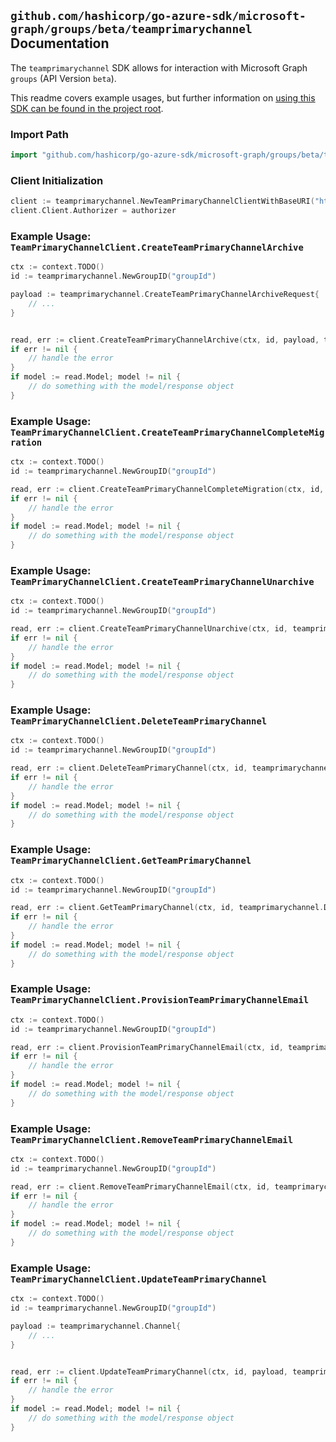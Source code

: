 
## `github.com/hashicorp/go-azure-sdk/microsoft-graph/groups/beta/teamprimarychannel` Documentation

The `teamprimarychannel` SDK allows for interaction with Microsoft Graph `groups` (API Version `beta`).

This readme covers example usages, but further information on [using this SDK can be found in the project root](https://github.com/hashicorp/go-azure-sdk/tree/main/docs).

### Import Path

```go
import "github.com/hashicorp/go-azure-sdk/microsoft-graph/groups/beta/teamprimarychannel"
```


### Client Initialization

```go
client := teamprimarychannel.NewTeamPrimaryChannelClientWithBaseURI("https://graph.microsoft.com")
client.Client.Authorizer = authorizer
```


### Example Usage: `TeamPrimaryChannelClient.CreateTeamPrimaryChannelArchive`

```go
ctx := context.TODO()
id := teamprimarychannel.NewGroupID("groupId")

payload := teamprimarychannel.CreateTeamPrimaryChannelArchiveRequest{
	// ...
}


read, err := client.CreateTeamPrimaryChannelArchive(ctx, id, payload, teamprimarychannel.DefaultCreateTeamPrimaryChannelArchiveOperationOptions())
if err != nil {
	// handle the error
}
if model := read.Model; model != nil {
	// do something with the model/response object
}
```


### Example Usage: `TeamPrimaryChannelClient.CreateTeamPrimaryChannelCompleteMigration`

```go
ctx := context.TODO()
id := teamprimarychannel.NewGroupID("groupId")

read, err := client.CreateTeamPrimaryChannelCompleteMigration(ctx, id, teamprimarychannel.DefaultCreateTeamPrimaryChannelCompleteMigrationOperationOptions())
if err != nil {
	// handle the error
}
if model := read.Model; model != nil {
	// do something with the model/response object
}
```


### Example Usage: `TeamPrimaryChannelClient.CreateTeamPrimaryChannelUnarchive`

```go
ctx := context.TODO()
id := teamprimarychannel.NewGroupID("groupId")

read, err := client.CreateTeamPrimaryChannelUnarchive(ctx, id, teamprimarychannel.DefaultCreateTeamPrimaryChannelUnarchiveOperationOptions())
if err != nil {
	// handle the error
}
if model := read.Model; model != nil {
	// do something with the model/response object
}
```


### Example Usage: `TeamPrimaryChannelClient.DeleteTeamPrimaryChannel`

```go
ctx := context.TODO()
id := teamprimarychannel.NewGroupID("groupId")

read, err := client.DeleteTeamPrimaryChannel(ctx, id, teamprimarychannel.DefaultDeleteTeamPrimaryChannelOperationOptions())
if err != nil {
	// handle the error
}
if model := read.Model; model != nil {
	// do something with the model/response object
}
```


### Example Usage: `TeamPrimaryChannelClient.GetTeamPrimaryChannel`

```go
ctx := context.TODO()
id := teamprimarychannel.NewGroupID("groupId")

read, err := client.GetTeamPrimaryChannel(ctx, id, teamprimarychannel.DefaultGetTeamPrimaryChannelOperationOptions())
if err != nil {
	// handle the error
}
if model := read.Model; model != nil {
	// do something with the model/response object
}
```


### Example Usage: `TeamPrimaryChannelClient.ProvisionTeamPrimaryChannelEmail`

```go
ctx := context.TODO()
id := teamprimarychannel.NewGroupID("groupId")

read, err := client.ProvisionTeamPrimaryChannelEmail(ctx, id, teamprimarychannel.DefaultProvisionTeamPrimaryChannelEmailOperationOptions())
if err != nil {
	// handle the error
}
if model := read.Model; model != nil {
	// do something with the model/response object
}
```


### Example Usage: `TeamPrimaryChannelClient.RemoveTeamPrimaryChannelEmail`

```go
ctx := context.TODO()
id := teamprimarychannel.NewGroupID("groupId")

read, err := client.RemoveTeamPrimaryChannelEmail(ctx, id, teamprimarychannel.DefaultRemoveTeamPrimaryChannelEmailOperationOptions())
if err != nil {
	// handle the error
}
if model := read.Model; model != nil {
	// do something with the model/response object
}
```


### Example Usage: `TeamPrimaryChannelClient.UpdateTeamPrimaryChannel`

```go
ctx := context.TODO()
id := teamprimarychannel.NewGroupID("groupId")

payload := teamprimarychannel.Channel{
	// ...
}


read, err := client.UpdateTeamPrimaryChannel(ctx, id, payload, teamprimarychannel.DefaultUpdateTeamPrimaryChannelOperationOptions())
if err != nil {
	// handle the error
}
if model := read.Model; model != nil {
	// do something with the model/response object
}
```
